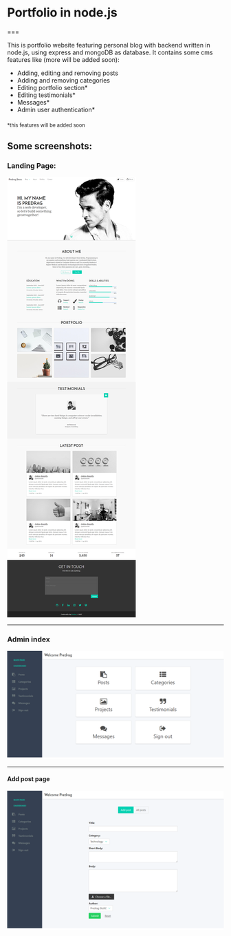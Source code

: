 # Portfolio in node.js
===

This is portfolio website featuring personal blog with backend written in node.js, using express and mongoDB as database. It contains some cms features like (more will be added soon): 

- Adding, editing and removing posts
- Adding and removing categories 
- Editing portfolio section*
- Editing testimonials*
- Messages*
- Admin user authentication*

<sub>*this features will be added soon</sub>

## Some screenshots:

### Landing Page:

<img src="public/images/github/image1.png" alt="landing">

---

### Admin index 

<img src="public/images/github/image2.png" alt="landing">

---

#### Add post page 

<img src="public/images/github/image3.png" alt="landing">
